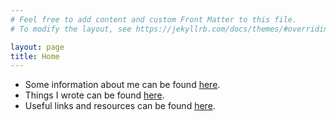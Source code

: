 ```yaml
---
# Feel free to add content and custom Front Matter to this file.
# To modify the layout, see https://jekyllrb.com/docs/themes/#overriding-theme-defaults

layout: page
title: Home
---
```


- Some information about me can be found [here](https://edoardopigaiani.github.io/about/).
- Things I wrote can be found [here](https://edoardopigaiani.github.io/posts/).
- Useful links and resources can be found [here](https://edoardopigaiani.github.io/resources/).


